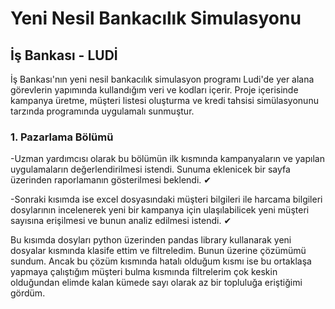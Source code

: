 # Yeni Nesil Bankacılık Simulasyonu
## İş Bankası - LUDİ

  İş Bankası'nın yeni nesil bankacılık simulasyon programı Ludi'de yer alana görevlerin yapımında kullandığım veri ve kodları içerir. Proje içerisinde kampanya üretme, müşteri listesi oluşturma ve kredi tahsisi simülasyonunu tarzında programında uygulamalı sunmuştur.

  ### **1. Pazarlama Bölümü**

     
-Uzman yardımcısı olarak bu bölümün ilk kısmında kampanyaların ve yapılan uygulamaların değerlendirilmesi istendi. Sunuma eklenicek bir sayfa üzerinden raporlamanın gösterilmesi beklendi. ✔



-Sonraki kısımda ise excel dosyasındaki müşteri bilgileri ile harcama bilgileri dosylarının incelenerek yeni bir kampanya için ulaşılabilicek yeni müşteri sayısına erişilmesi ve bunun analiz edilmesi istendi. ✔ 

Bu kısımda dosyları python üzerinden pandas library kullanarak yeni dosyalar kısmında klasife ettim ve filtreledim. Bunun üzerine çözümümü sundum. Ancak bu çözüm kısmında hatalı olduğum kısmı ise bu ortaklaşa yapmaya çalıştığım müşteri bulma kısmında filtrelerim çok keskin olduğundan elimde kalan kümede sayı olarak az bir topluluğa eriştiğimi gördüm.
 
